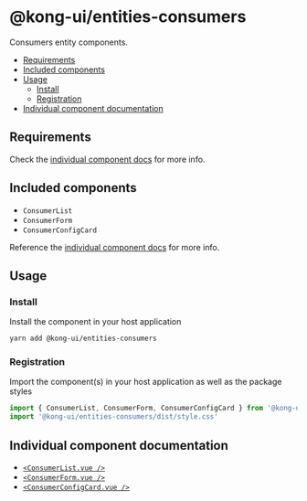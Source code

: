 # @kong-ui/entities-consumers

Consumers entity components.

- [Requirements](#requirements)
- [Included components](#included-components)
- [Usage](#usage)
  - [Install](#install)
  - [Registration](#registration)
- [Individual component documentation](#individual-component-documentation)

## Requirements

Check the [individual component docs](#individual-component-documentation) for more info.

## Included components

- `ConsumerList`
- `ConsumerForm`
- `ConsumerConfigCard`

Reference the [individual component docs](#individual-component-documentation) for more info.

## Usage

### Install

Install the component in your host application

```sh
yarn add @kong-ui/entities-consumers
```

### Registration

Import the component(s) in your host application as well as the package styles

```ts
import { ConsumerList, ConsumerForm, ConsumerConfigCard } from '@kong-ui/entities-consumers'
import '@kong-ui/entities-consumers/dist/style.css'
```

## Individual component documentation

- [`<ConsumerList.vue />`](docs/consumer-list.md)
- [`<ConsumerForm.vue />`](docs/consumer-form.md)
- [`<ConsumerConfigCard.vue />`](docs/consumer-config-card.md)
